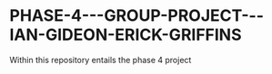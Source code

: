 # PHASE-4---GROUP-PROJECT---IAN-GIDEON-ERICK-GRIFFINS
Within this repository entails the phase 4 project 
